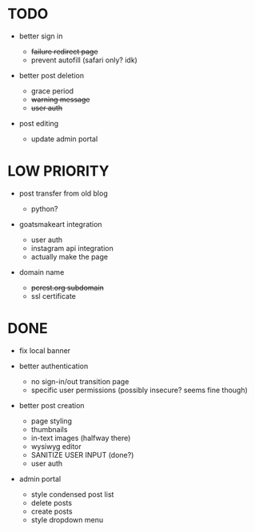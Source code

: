 # TODO

- better sign in
  - ~~failure redirect page~~
  - prevent autofill (safari only? idk)

- better post deletion
     - grace period
     - ~~warning message~~
     - ~~user auth~~

- post editing
  - update admin portal

# LOW PRIORITY

- post transfer from old blog
     - python?

- goatsmakeart integration
  - user auth
  - instagram api integration
  - actually make the page

- domain name
     - ~~pcrest.org subdomain~~
     - ssl certificate

# DONE

- fix local banner

- better authentication
     - no sign-in/out transition page
     - specific user permissions (possibly insecure? seems fine though)

- better post creation
     - page styling
     - thumbnails
     - in-text images (halfway there)
     - wysiwyg editor
     - SANITIZE USER INPUT (done?)
     - user auth

- admin portal
  - style condensed post list
  - delete posts
  - create posts
  - style dropdown menu